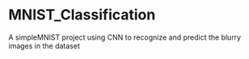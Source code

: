 # MNIST_Classification
A simpleMNIST project using CNN to recognize and predict the blurry images in the dataset
